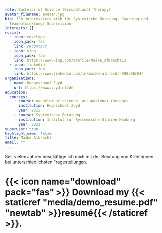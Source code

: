 ```yaml
---
role: Bachelor of Science (Occupational Therapy)
avatar_filename: avatar.jpg
bio: Ich interessiere mich für Systemische Beratung, Coaching und
  Teamentwicklung/ Supervision
interests: []
social:
  - icon: envelope
    icon_pack: fas
    link: /#contact
  - icon: xing
    icon_pack: fab
    link: https://www.xing.com/profile/Maike_Albrecht13
  - icon: linkedin
    icon_pack: fab
    link: https://www.linkedin.com/in/maike-albrecht-908a06204/
organizations:
  - name: Hoogeschool Zuyd
    url: https://www.zuyd.nl/de
education:
  courses:
    - course: Bachelor of Science (Occupational Therapy)
      institution: Hogeschool Zuyd
      year: 2015
    - course: Systemische Beratung
      institution: Institut für Systemische Studien Hamburg
      year: 2021
superuser: true
highlight_name: false
title: Maike Albrecht
email: ""
---
```

Seit vielen Jahren beschäftige ich mich mit der Beratung von Klient:innen bei unterschiedlichsten Fragestellungen. 

# {{< icon name="download" pack="fas" >}} Download my {{< staticref "media/demo_resume.pdf" "newtab" >}}resumé{{< /staticref >}}.
